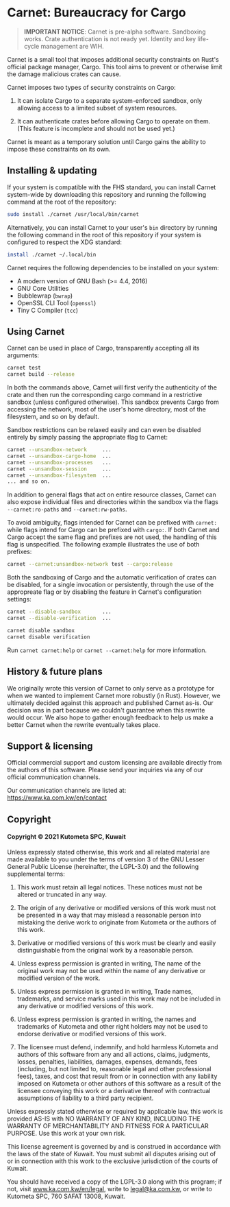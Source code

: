 # Carnet: Bureaucracy for Cargo

> **IMPORTANT NOTICE**:   Carnet is pre-alpha software. Sandboxing works. 
> Crate authentication is not ready yet. Identity and key 
> life-cycle management are WIH.

Carnet is a small tool that imposes additional security constraints 
on Rust's official package manager, Cargo. This tool aims to prevent 
or otherwise limit the damage malicious crates can cause. 
                     
Carnet imposes two types of security constraints on Cargo:
    
1. It can isolate Cargo to a separate system-enforced 
   sandbox, only allowing access to a limited subset of 
   system resources.

2. It can authenticate crates before allowing Cargo to 
   operate on them. (This feature is incomplete and should 
   not be used yet.)

Carnet is meant as a temporary solution until Cargo gains the ability to 
impose these constraints on its own.

## Installing & updating

If your system is compatible with the FHS standard, you can install 
Carnet system-wide by downloading this repository and running the 
following command at the root of the repository: 


```sh
sudo install ./carnet /usr/local/bin/carnet
```

Alternatively, you can install Carnet to your user's `bin` directory
by running the following command in the root of this repository if 
your system is configured to respect the XDG standard:

```sh
install ./carnet ~/.local/bin
```

Carnet requires the following dependencies to be installed on your 
system:

- A modern version of GNU Bash (>= 4.4, 2016)
- GNU Core Utilities
- Bubblewrap (`bwrap`)
- OpenSSL CLI Tool (`openssl`)
- Tiny C Compiler (`tcc`)


## Using Carnet 
    
Carnet can be used in place of Cargo, transparently accepting all
its arguments:

```sh
carnet test
carnet build --release
```

In both the commands above, Carnet will first verify the 
authenticity of the crate and then run the corresponding cargo 
command in a restrictive sandbox (unless configured otherwise). 
This sandbox prevents Cargo from accessing the network, most of 
the user's home directory, most of the filesystem, and so on 
by default.

Sandbox restrictions can be relaxed easily and can even be disabled
entirely by simply passing the appropriate flag to Carnet:

```sh
carnet --unsandbox-network     ...
carnet --unsandbox-cargo-home  ...
carnet --unsandbox-processes   ...
carnet --unsandbox-session     ...
carnet --unsandbox-filesystem  ...
... and so on.
```

In addition to general flags that act on entire resource classes,
Carnet can also expose individual files and directories within 
the sandbox via the flags `--carnet:ro-paths` and 
`--carnet:rw-paths`.

To avoid ambiguity, flags intended for Carnet can be prefixed 
with `carnet:` while flags intend for Cargo can be prefixed with 
`cargo:`. If both Carnet and Cargo accept the same flag and 
prefixes are not used, the handling of this flag is unspecified. 
The following example illustrates the use of both prefixes:

```sh
carnet --carnet:unsandbox-network test --cargo:release
```

Both the sandboxing of Cargo and the automatic verification of crates 
can be disabled, for a single invocation or persistently, through the 
use of the appropreate flag or by disabling the feature in Carnet's 
configuration settings:

```sh
carnet --disable-sandbox       ...
carnet --disable-verification  ...

carnet disable sandbox
carnet disable verification
```

Run `carnet carnet:help` or `carnet --carnet:help` for more 
information.


## History & future plans

We originally wrote this version of Carnet to only serve as a 
prototype for when we wanted to implement Carnet more robustly 
(in Rust). However, we ultimately decided against this approach and 
published Carnet as-is. Our decision was in part because we couldn't 
guarantee when this rewrite would occur. We also hope to gather 
enough feedback to help us make a better Carnet when the rewrite 
eventually takes place.
    
## Support & licensing

Official commercial support and custom licensing are available 
directly from the authors of this software. Please send your 
inquiries via any of our official communication channels. 

Our communication channels are listed at: 
https://www.ka.com.kw/en/contact


## Copyright

#### Copyright © 2021 Kutometa SPC, Kuwait

Unless expressly stated otherwise, this work and all related material 
are made available to you under the terms of version 3 of the GNU
Lesser General Public License (hereinafter, the LGPL-3.0) and the
following supplemental terms:

1. This work must retain all legal notices. These notices must 
   not be altered or truncated in any way.

2. The origin of any derivative or modified versions of this work
   must not be presented in a way that may mislead a reasonable 
   person into mistaking the derive work to originate from Kutometa 
   or the authors of this work.

3. Derivative or modified versions of this work must be clearly 
   and easily distinguishable from the original work by a 
   reasonable person.
   
4. Unless express permission is granted in writing, The name of 
   the original work may not be used within the name of any 
   derivative or modified version of the work.

5. Unless express permission is granted in writing, Trade names, 
   trademarks, and service marks used in this work may not be 
   included in any derivative or modified versions of this work.
   
6. Unless express permission is granted in writing, the names and
   trademarks of Kutometa and other right holders may not be used
   to endorse derivative or modified versions of this work.

7. The licensee must defend, indemnify, and hold harmless 
   Kutometa and authors of this software from any and all 
   actions, claims, judgments, losses, penalties, liabilities, 
   damages, expenses, demands, fees (including, but not limited 
   to, reasonable legal and other professional fees), taxes, and 
   cost that result from or in connection with any liability 
   imposed on Kutometa or other authors of this software as a 
   result of the licensee conveying this work or a derivative 
   thereof with contractual assumptions of liability to a third 
   party recipient.

Unless expressly stated otherwise or required by applicable law, 
this work is provided AS-IS with NO WARRANTY OF ANY KIND, 
INCLUDING  THE  WARRANTY  OF MERCHANTABILITY AND FITNESS FOR A
PARTICULAR PURPOSE. Use this work at your own risk.

This license agreement is governed by and is construed in accordance 
with the laws of the state of Kuwait. You must submit all disputes 
arising out of or in connection with this work to the exclusive 
jurisdiction of the courts of Kuwait.

You should have received a copy of the LGPL-3.0 along with this 
program; if not, visit www.ka.com.kw/en/legal, write to 
legal@ka.com.kw, or write to Kutometa SPC, 760 SAFAT 13008, Kuwait.

